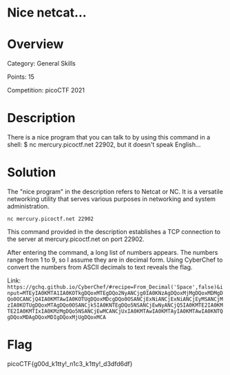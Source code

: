 # Nice netcat...

# Overview
Category: General Skills

Points: 15

Competition: picoCTF 2021

# Description
There is a nice program that you can talk to by using this command in a shell: $ nc mercury.picoctf.net 22902, but it doesn't speak English...

# Solution
The "nice program" in the description refers to Netcat or NC. It is a versatile networking utility that serves various purposes in networking and system administration.

`nc mercury.picoctf.net 22902`

This command provided in the description establishes a TCP connection to the server at mercury.picoctf.net on port 22902.

After entering the command, a long list of numbers appears. The numbers range from 1 to 9, so I assume they are in decimal form.
Using CyberChef to convert the numbers from ASCII decimals to text reveals the flag.

Link: `https://gchq.github.io/CyberChef/#recipe=From_Decimal('Space',false)&input=MTEyIA0KMTA1IA0KOTkgDQoxMTEgDQo2NyANCjg0IA0KNzAgDQoxMjMgDQoxMDMgDQo0OCANCjQ4IA0KMTAwIA0KOTUgDQoxMDcgDQo0OSANCjExNiANCjExNiANCjEyMSANCjMzIA0KOTUgDQoxMTAgDQo0OSANCjk5IA0KNTEgDQo5NSANCjEwNyANCjQ5IA0KMTE2IA0KMTE2IA0KMTIxIA0KMzMgDQo5NSANCjEwMCANCjUxIA0KMTAwIA0KMTAyIA0KMTAwIA0KNTQgDQoxMDAgDQoxMDIgDQoxMjUgDQoxMCA`

# Flag
picoCTF{g00d_k1tty!_n1c3_k1tty!_d3dfd6df}
